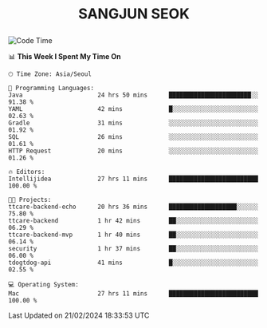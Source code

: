 <h1>
 <p align="center">
   SANGJUN SEOK
 </p>
</h1>

<!--START_SECTION:waka-->
![Code Time](http://img.shields.io/badge/Code%20Time-3%2C291%20hrs%2018%20mins-blue)

📊 **This Week I Spent My Time On** 

```text
🕑︎ Time Zone: Asia/Seoul

💬 Programming Languages: 
Java                     24 hrs 50 mins      ███████████████████████░░   91.38 % 
YAML                     42 mins             █░░░░░░░░░░░░░░░░░░░░░░░░   02.63 % 
Gradle                   31 mins             ░░░░░░░░░░░░░░░░░░░░░░░░░   01.92 % 
SQL                      26 mins             ░░░░░░░░░░░░░░░░░░░░░░░░░   01.61 % 
HTTP Request             20 mins             ░░░░░░░░░░░░░░░░░░░░░░░░░   01.26 % 

🔥 Editors: 
Intellijidea             27 hrs 11 mins      █████████████████████████   100.00 % 

🐱‍💻 Projects: 
ttcare-backend-echo      20 hrs 36 mins      ███████████████████░░░░░░   75.80 % 
ttcare-backend           1 hr 42 mins        ██░░░░░░░░░░░░░░░░░░░░░░░   06.29 % 
ttcare-backend-mvp       1 hr 40 mins        ██░░░░░░░░░░░░░░░░░░░░░░░   06.14 % 
security                 1 hr 37 mins        ██░░░░░░░░░░░░░░░░░░░░░░░   06.00 % 
tdogtdog-api             41 mins             █░░░░░░░░░░░░░░░░░░░░░░░░   02.55 % 

💻 Operating System: 
Mac                      27 hrs 11 mins      █████████████████████████   100.00 % 
```


 Last Updated on 21/02/2024 18:33:53 UTC
<!--END_SECTION:waka-->
